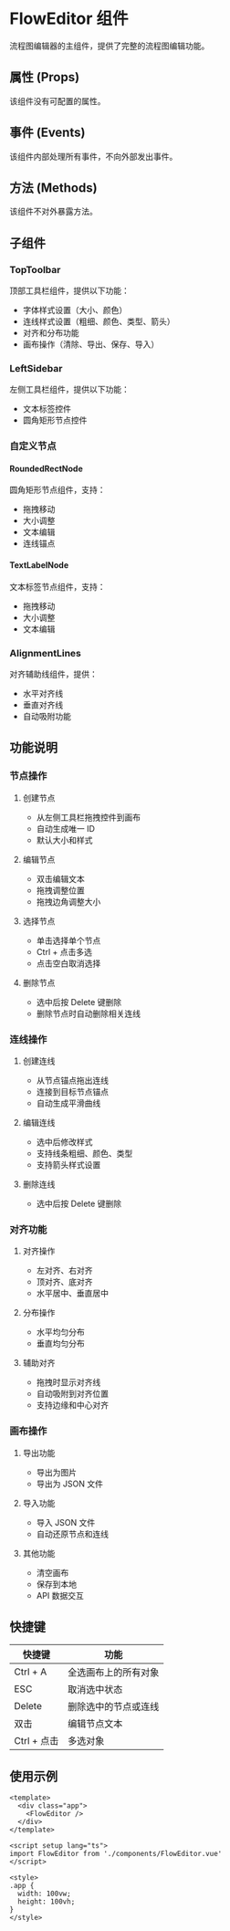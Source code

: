 # FlowEditor 组件

流程图编辑器的主组件，提供了完整的流程图编辑功能。

## 属性 (Props)

该组件没有可配置的属性。

## 事件 (Events)

该组件内部处理所有事件，不向外部发出事件。

## 方法 (Methods)

该组件不对外暴露方法。

## 子组件

### TopToolbar

顶部工具栏组件，提供以下功能：
- 字体样式设置（大小、颜色）
- 连线样式设置（粗细、颜色、类型、箭头）
- 对齐和分布功能
- 画布操作（清除、导出、保存、导入）

### LeftSidebar

左侧工具栏组件，提供以下功能：
- 文本标签控件
- 圆角矩形节点控件

### 自定义节点

#### RoundedRectNode

圆角矩形节点组件，支持：
- 拖拽移动
- 大小调整
- 文本编辑
- 连线锚点

#### TextLabelNode

文本标签节点组件，支持：
- 拖拽移动
- 大小调整
- 文本编辑

### AlignmentLines

对齐辅助线组件，提供：
- 水平对齐线
- 垂直对齐线
- 自动吸附功能

## 功能说明

### 节点操作

1. 创建节点
   - 从左侧工具栏拖拽控件到画布
   - 自动生成唯一 ID
   - 默认大小和样式

2. 编辑节点
   - 双击编辑文本
   - 拖拽调整位置
   - 拖拽边角调整大小

3. 选择节点
   - 单击选择单个节点
   - Ctrl + 点击多选
   - 点击空白取消选择

4. 删除节点
   - 选中后按 Delete 键删除
   - 删除节点时自动删除相关连线

### 连线操作

1. 创建连线
   - 从节点锚点拖出连线
   - 连接到目标节点锚点
   - 自动生成平滑曲线

2. 编辑连线
   - 选中后修改样式
   - 支持线条粗细、颜色、类型
   - 支持箭头样式设置

3. 删除连线
   - 选中后按 Delete 键删除

### 对齐功能

1. 对齐操作
   - 左对齐、右对齐
   - 顶对齐、底对齐
   - 水平居中、垂直居中

2. 分布操作
   - 水平均匀分布
   - 垂直均匀分布

3. 辅助对齐
   - 拖拽时显示对齐线
   - 自动吸附到对齐位置
   - 支持边缘和中心对齐

### 画布操作

1. 导出功能
   - 导出为图片
   - 导出为 JSON 文件

2. 导入功能
   - 导入 JSON 文件
   - 自动还原节点和连线

3. 其他功能
   - 清空画布
   - 保存到本地
   - API 数据交互

## 快捷键

| 快捷键 | 功能 |
|--------|------|
| Ctrl + A | 全选画布上的所有对象 |
| ESC | 取消选中状态 |
| Delete | 删除选中的节点或连线 |
| 双击 | 编辑节点文本 |
| Ctrl + 点击 | 多选对象 |

## 使用示例

```vue
<template>
  <div class="app">
    <FlowEditor />
  </div>
</template>

<script setup lang="ts">
import FlowEditor from './components/FlowEditor.vue'
</script>

<style>
.app {
  width: 100vw;
  height: 100vh;
}
</style> 